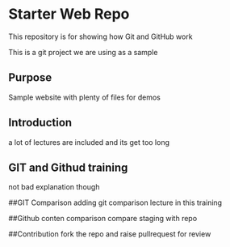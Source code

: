 # Starter Web Repo

This repository is for showing how Git and GitHub work

This is a git project we are using as a sample
## Purpose

Sample website with plenty of files for demos

## Introduction
a lot of lectures are included and its get too long

## GIT and Githud training
not bad explanation though 

##GIT Comparison
adding git comparison lecture in this training


##Github conten comparison
compare staging with repo

##Contribution
fork the repo and raise pullrequest for review